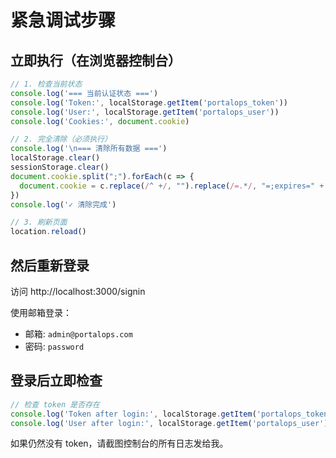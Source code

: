 # 紧急调试步骤

## 立即执行（在浏览器控制台）

```javascript
// 1. 检查当前状态
console.log('=== 当前认证状态 ===')
console.log('Token:', localStorage.getItem('portalops_token'))
console.log('User:', localStorage.getItem('portalops_user'))
console.log('Cookies:', document.cookie)

// 2. 完全清除（必须执行）
console.log('\n=== 清除所有数据 ===')
localStorage.clear()
sessionStorage.clear()
document.cookie.split(";").forEach(c => {
  document.cookie = c.replace(/^ +/, "").replace(/=.*/, "=;expires=" + new Date().toUTCString() + ";path=/");
})
console.log('✓ 清除完成')

// 3. 刷新页面
location.reload()
```

## 然后重新登录

访问 http://localhost:3000/signin

使用邮箱登录：
- 邮箱: `admin@portalops.com`
- 密码: `password`

## 登录后立即检查

```javascript
// 检查 token 是否存在
console.log('Token after login:', localStorage.getItem('portalops_token'))
console.log('User after login:', localStorage.getItem('portalops_user'))
```

如果仍然没有 token，请截图控制台的所有日志发给我。

